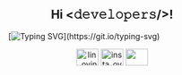 <div align="center">
<h2>Hi <𝚍𝚎𝚟𝚎𝚕𝚘𝚙𝚎𝚛𝚜/>!</h2>
</div>

<div align="center" style="margin-right: 100px;">
 
[![Typing SVG](https://readme-typing-svg.herokuapp.com?font=Architects+Daughter&color=7AF79A&size=30&lines=It's+Matin!;I+love+GOOGLING+^^;)](https://git.io/typing-svg)
 
</div>

<p align="center">
<a href="https://www.linkedin.com/in/matin-razaghi-zade-634b161b3/" target="blank"><img align="center" src="https://img.icons8.com/external-justicon-lineal-justicon/64/000000/external-linkedin-social-media-justicon-lineal-justicon.png" alt="lin_ovindu" height="30" width="40" /></a>  
<a href="https://www.instagram.com/matin.martiny/" target="blank"><img align="center" src="https://img.icons8.com/ios/50/000000/instagram-new--v1.png" alt="insta_ovindu" height="30" width="40" /></a>
 <a href = "kazutomartin20@gmail.com"><img align="center" src="https://img.icons8.com/ios/50/000000/gmail-new.png" height="30" width="40" /></a>
</p>
